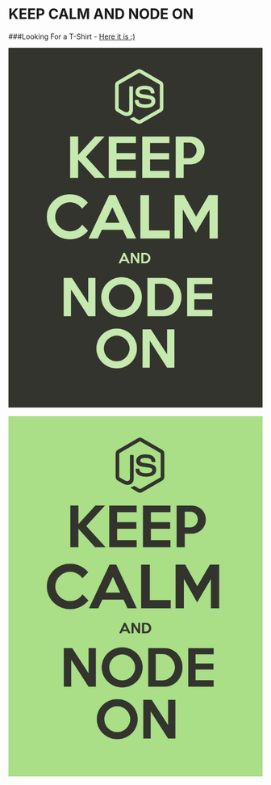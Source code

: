 KEEP CALM AND NODE ON
=====================
###Looking For a T-Shirt - [Here it is :)](http://teespring.com/keep-calm-and-node-on)

![KEEP CALM AND NODE ON](keep-calm-and-node-on-dark.png)


![KEEP CALM AND NODE ON](keep-calm-and-node-on-light.png)
